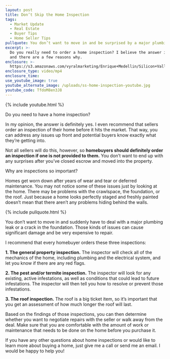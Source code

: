 ```yaml
---
layout: post
title: Don’t Skip the Home Inspection
tags:
  - Market Update
  - Real Estate
  - Buyer Tips
  - Home Seller Tips
pullquote: You don’t want to move in and be surprised by a major plumbing issue.
excerpt: >-
  Do you really need to order a home inspection? I believe the answer is yes,
  and there are a few reasons why.
enclosure: >-
  https://s3.amazonaws.com/vyralmarketing/Enrique+Medellin/Silicon+Valley+Real+Estate-+Dont+Skip+the+Home+Inspection.mp4
enclosure_type: video/mp4
enclosure_time:
use_youtube_image: true
youtube_alternate_image: /uploads/ss-home-inspection-youtube.jpg
youtube_code: TfdoM8en3J8
---
```



{% include youtube.html %}

Do you need to have a home inspection?

In my opinion, the answer is definitely yes. I even recommend that sellers order an inspection of their home before it hits the market. That way, you can address any issues up front and potential buyers know exactly what they’re getting into.

Not all sellers will do this, however, so **homebuyers should definitely order an inspection if one is not provided to them.** You don’t want to end up with any surprises after you’ve closed escrow and moved into the property.

Why are inspections so important?

Homes get worn down after years of wear and tear or deferred maintenance. You may not notice some of these issues just by looking at the home. There may be problems with the crawlspace, the foundation, or the roof. Just because a home looks perfectly staged and freshly painted doesn’t mean that there aren’t any problems hiding behind the walls.

{% include pullquote.html %}

You don’t want to move in and suddenly have to deal with a major plumbing leak or a crack in the foundation. Those kinds of issues can cause significant damage and be very expensive to repair.

I recommend that every homebuyer orders these three inspections:

**1. The general property inspection.** The inspector will check all of the mechanics of the home, including plumbing and the electrical system, and let you know if there are any red flags.

**2. The pest and/or termite inspection.** The inspector will look for any existing, active infestations, as well as conditions that could lead to future infestations. The inspector will then tell you how to resolve or prevent those infestations.

**3. The roof inspection.** The roof is a big ticket item, so it’s important that you get an assessment of how much longer the roof will last.

Based on the findings of those inspections, you can then determine whether you want to negotiate repairs with the seller or walk away from the deal. Make sure that you are comfortable with the amount of work or maintenance that needs to be done on the home before you purchase it.

If you have any other questions about home inspections or would like to learn more about buying a home, just give me a call or send me an email. I would be happy to help you!